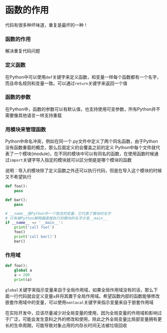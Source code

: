 # 函数的作用
代码有很多种坏味道，重复是最坏的一种！

### 函数的作用
解决重复代码问题

### 定义函数
在Python中可以使用`def`关键字来定义函数，和变量一样每个函数都有一个名字，而且命名规则和变量一致。可以通过`return`关键字来返回一个值

### 函数的参数
在Python中，函数的参数可以有默认值，也支持使用可变参数，所有Python并不需要像其他语言一样支持重载

### 用模块来管理函数
Python中命名冲突，例如在同一个.py文件中定义了两个同名函数，由于Python没有函数重载的概念，那么后面定义的会覆盖之前的定义
Python中每个文件就代表了一个模块(module)，在不同的模块中可以有同名的函数，在使用函数时候通过`import`关键字导入指定的模块就可以区分倒是是哪个模块的函数


说明：导入的模块除了定义函数之外还可以执行代码，但是在导入这个模块的时候又不希望执行
```Python
def foo():
    pass

def bar();
    pass

# __name__是Python中一个隐含的变量，它代表了模块的名字
# 只有被Python解释器直接执行的模块的名字才是__main__
if __name__ == '__main__':
    print('call foo(')
    foo()
    print('call bar()')
    bar()
```
### 作用域
```Python
def foo():
    global a
    a = 200
    print(a)
```

`global`关键字来指示变量来自于全局作用域，如果全局作用域没有的话，那么下面一行代码就会定义变量`a`并将其置于全局作用域。希望函数内部的函数能够修改嵌套作用域中的变量，可以使用`nonlocal`关键字来指示变量来自于嵌套作用域

在实际开发中，应该尽量减少对全局变量的使用，因为全局变量的作用域和影响过于广泛，可能会发生意料之外的修改和使用，除此之外全局变量比局部变量拥有更长的生命周期，可能导致对象占用的内存长时间无法被垃圾回收
